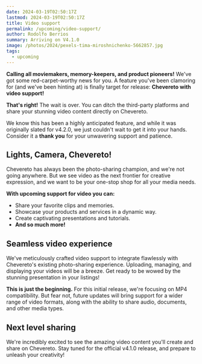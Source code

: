 ```yaml
---
date: 2024-03-19T02:50:17Z
lastmod: 2024-03-19T02:50:17Z
title: Video support
permalink: /upcoming/video-support/
author: Rodolfo Berrios
summary: Arriving on V4.1.0
image: /photos/2024/pexels-tima-miroshnichenko-5662857.jpg
tags:
  - upcoming
---
```


**Calling all moviemakers, memory-keepers, and product pioneers!** We've got some red-carpet-worthy news for you. A feature you've been clamoring for (and we've been hinting at) is finally target for release: **Chevereto with video support!**

**That's right!** The wait is over. You can ditch the third-party platforms and share your stunning video content directly on Chevereto.

We know this has been a highly anticipated feature, and while it was originally slated for v4.2.0, we just couldn't wait to get it into your hands.  Consider it a **thank you** for your unwavering support and patience.

## Lights, Camera, Chevereto!

Chevereto has always been the photo-sharing champion, and we're not going anywhere. But we see video as the next frontier for creative expression, and we want to be your one-stop shop for all your media needs.

**With upcoming support for video you can:**

* Share your favorite clips and memories.
* Showcase your products and services in a dynamic way.
* Create captivating presentations and tutorials.
* **And so much more!**

## Seamless video experience

We've meticulously crafted video support to integrate flawlessly with Chevereto's existing photo-sharing experience. Uploading, managing, and displaying your videos will be a breeze. Get ready to be wowed by the stunning presentation in your listings!

**This is just the beginning.** For this initial release, we're focusing on MP4 compatibility. But fear not, future updates will bring support for a wider range of video formats, along with the ability to share audio, documents, and other media types.

## Next level sharing

We're incredibly excited to see the amazing video content you'll create and share on Chevereto. Stay tuned for the official v4.1.0 release, and prepare to unleash your creativity!
